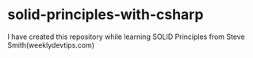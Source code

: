 # solid-principles-with-csharp
I have created this repository while learning SOLID Principles from Steve Smith(weeklydevtips.com)
